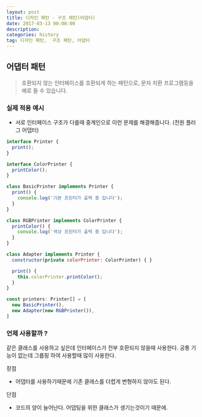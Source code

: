 ```yaml
---
layout: post
title: 디자인 패턴 - 구조 패턴(어댑터)
date: 2017-03-13 00:00:00
description:
categories: history
tag: 디자인 패턴,  구조 패턴, 어댑터
---
```


## 어댑터 패턴

> 호환되지 않는 인터페이스를 호환되게 하는 패턴으로, 문자 치환 프로그램등을 예로 들 수 있습니다.

### 실제 적용 예시

- 서로 인터페이스 구조가 다를때 중계인으로 이런 문제를 해결해줍니다. (전원 플러그 어댑터)

```jsx
interface Printer {
  print();
}

interface ColorPrinter {
  printColor();
}

class BasicPrinter implements Printer {
  print() {
    console.log('기본 프린터가 출력 중 입니다');
  }
}

class RGBPrinter implements ColorPrinter {
  printColor() {
    console.log('색상 프린터가 출력 중 입니다');
  }
}

class Adapter implements Printer {
  constructor(private colorPrinter: ColorPrinter) { }

  print() {
    this.colorPrinter.printColor();
  }
}

const printers: Printer[] = [
  new BasicPrinter(),
  new Adapter(new RGBPrinter()),
]
```

### 언제 사용할까 ?

같은 클래스를 사용하고 싶은데 인터페이스가 전부 호환되지 않을때 사용한다. 공통 기능이 없는데 그룹핑 하여 사용할때 많이 사용한다.

장점

- 어댑터를 사용하기때문에 기존 클래스를 더렵게 변형하지 않아도 된다.

단점

- 코드의 양이 늘어난다. 어댑팅을 위한 클래스가 생기는것이기 때문에.
